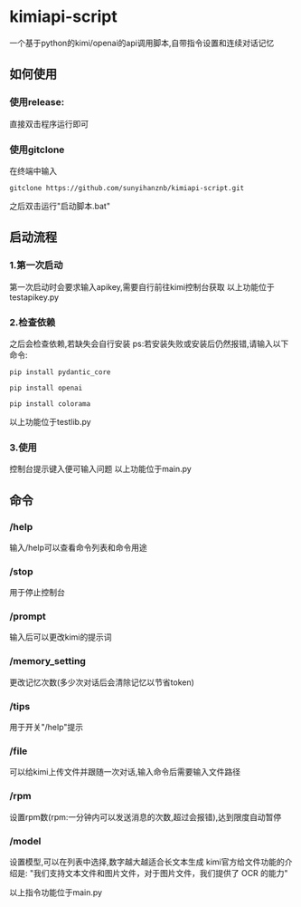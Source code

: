 # kimiapi-script
一个基于python的kimi/openai的api调用脚本,自带指令设置和连续对话记忆

## 如何使用
### 使用release:
直接双击程序运行即可

### 使用gitclone
在终端中输入
```
gitclone https://github.com/sunyihanznb/kimiapi-script.git
```
之后双击运行"启动脚本.bat"

## 启动流程
### 1.第一次启动
第一次启动时会要求输入apikey,需要自行前往kimi控制台获取
以上功能位于testapikey.py

### 2.检查依赖
之后会检查依赖,若缺失会自行安装
ps:若安装失败或安装后仍然报错,请输入以下命令:
```
pip install pydantic_core
```
```
pip install openai
```
```
pip install colorama
```
以上功能位于testlib.py

### 3.使用
控制台提示键入便可输入问题
以上功能位于main.py

## 命令
### /help
输入/help可以查看命令列表和命令用途

### /stop
用于停止控制台

### /prompt
输入后可以更改kimi的提示词

### /memory_setting
更改记忆次数(多少次对话后会清除记忆以节省token)

### /tips
用于开关"/help"提示

### /file
可以给kimi上传文件并跟随一次对话,输入命令后需要输入文件路径

### /rpm
设置rpm数(rpm:一分钟内可以发送消息的次数,超过会报错),达到限度自动暂停

### /model
设置模型,可以在列表中选择,数字越大越适合长文本生成
kimi官方给文件功能的介绍是:
"我们支持文本文件和图片文件，对于图片文件，我们提供了 OCR 的能力"

以上指令功能位于main.py
